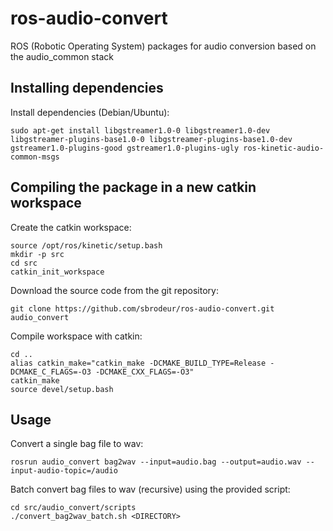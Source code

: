 # ros-audio-convert
ROS (Robotic Operating System) packages for audio conversion based on the audio_common stack

## Installing dependencies

Install dependencies (Debian/Ubuntu):
```
sudo apt-get install libgstreamer1.0-0 libgstreamer1.0-dev libgstreamer-plugins-base1.0-0 libgstreamer-plugins-base1.0-dev gstreamer1.0-plugins-good gstreamer1.0-plugins-ugly ros-kinetic-audio-common-msgs
```

## Compiling the package in a new catkin workspace

Create the catkin workspace:
```
source /opt/ros/kinetic/setup.bash
mkdir -p src
cd src
catkin_init_workspace
```

Download the source code from the git repository:
```
git clone https://github.com/sbrodeur/ros-audio-convert.git audio_convert
```

Compile workspace with catkin:
```
cd ..
alias catkin_make="catkin_make -DCMAKE_BUILD_TYPE=Release -DCMAKE_C_FLAGS=-O3 -DCMAKE_CXX_FLAGS=-O3"
catkin_make
source devel/setup.bash
```

## Usage

Convert a single bag file to wav:
```
rosrun audio_convert bag2wav --input=audio.bag --output=audio.wav --input-audio-topic=/audio
```

Batch convert bag files to wav (recursive) using the provided script:
```
cd src/audio_convert/scripts
./convert_bag2wav_batch.sh <DIRECTORY>
```